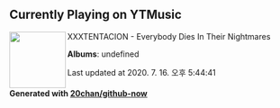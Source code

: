## Currently Playing on YTMusic

[<img align="left" width="100" src="https://i.ytimg.com/vi/7JGDWKJfgxQ/sddefault.jpg?sqp=-oaymwEWCJADEOEBIAQqCghqEJQEGHgg6AJIWg&rs">](https://music.youtube.com/channel/UCnAcxgRZ065f_eXK1o85c1w)

XXXTENTACION - Everybody Dies In Their Nightmares

**Albums**: undefined

Last updated at 2020. 7. 16. 오후 5:44:41

#### Generated with [20chan/github-now](https://github.com/20chan/github-now)


<!--
**20chan/20chan** is a ✨ _special_ ✨ repository because its `README.md` (this file) appears on your GitHub profile.

Here are some ideas to get you started:

- 🔭 I’m currently working on ...
- 🌱 I’m currently learning ...
- 👯 I’m looking to collaborate on ...
- 🤔 I’m looking for help with ...
- 💬 Ask me about ...
- 📫 How to reach me: ...
- 😄 Pronouns: ...
- ⚡ Fun fact: ...
-->
